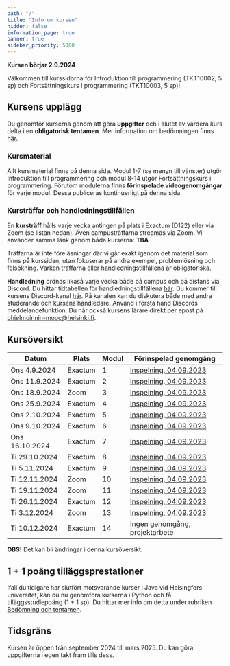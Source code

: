 ```yaml
---
path: "/"
title: "Info om kursen"
hidden: false
information_page: true
banner: true
sidebar_priority: 5000
---
```


**Kursen börjar 2.9.2024**

Välkommen till kurssidorna för Introduktion till programmering (TKT10002, 5 sp) och Fortsättningskurs i programmering (TKT10003, 5 sp)! 

## Kursens upplägg

Du genomför kurserna genom att göra **uppgifter** och i slutet av vardera kurs delta i en **obligatorisk tentamen**. Mer information om bedömningen finns [här](https://rage.github.io/ohjelmointi-24-sv/bedomningar-och-prov).

### Kursmaterial
Allt kursmaterial finns på denna sida. Modul 1-7 (se menyn till vänster) utgör Introduktion till programmering och modul 8-14 utgör Fortsättningskurs i programmering. Förutom modulerna finns **förinspelade videogenomgångar** för varje modul. Dessa publiceras kontinuerligt på denna sida. 

### Kursträffar och handledningstillfällen 
En **kursträff** hålls varje vecka antingen på plats i Exactum (D122) eller via Zoom (se listan nedan). Även campusträffarna streamas via Zoom. Vi använder samma länk genom båda kurserna: **TBA**

Träffarna är inte föreläsningar där vi går exakt igenom det material som finns på kurssidan, utan fokuserar på andra exempel, problemlösning och felsökning. Varken träffarna eller handledningstillfällena är obligatoriska. 

**Handledning** ordnas likaså varje vecka både på campus och på distans via Discord. Du hittar tidtabellen för handledningstillfällena [här](https://rage.github.io/ohjelmointi-24-sv/stod). Du kommer till kursens Discord-kanal [här](https://study.cs.helsinki.fi/discord/join/ohjelmoinnin_mooc). På kanalen kan du diskutera både med andra studerande och kursens handledare. Använd i första hand Discords meddelandefunktion. Du når också kursens lärare direkt per epost på ohjelmoinnin-mooc@helsinki.fi.

## Kursöversikt

Datum          |  Plats  | Modul | Förinspelad genomgång
---------------|---------|-------|----- 
Ons 4.9.2024   | Exactum |   1   | [Inspelning, 04.09.2023](https://youtu.be/D747XGyM3Ys)
Ons 11.9.2024  | Exactum |   2   | [Inspelning, 04.09.2023](https://youtu.be/D747XGyM3Ys)
Ons 18.9.2024  | Zoom    |   3   | [Inspelning, 04.09.2023](https://youtu.be/D747XGyM3Ys)
Ons 25.9.2024  | Exactum |   4   | [Inspelning, 04.09.2023](https://youtu.be/D747XGyM3Ys)
Ons 2.10.2024  | Exactum |   5   | [Inspelning, 04.09.2023](https://youtu.be/D747XGyM3Ys)
Ons 9.10.2024  | Exactum |   6   | [Inspelning, 04.09.2023](https://youtu.be/D747XGyM3Ys)
Ons 16.10.2024 | Exactum |   7   | [Inspelning, 04.09.2023](https://youtu.be/D747XGyM3Ys)
Ti 29.10.2024  | Exactum |   8   | [Inspelning, 04.09.2023](https://youtu.be/D747XGyM3Ys)
Ti 5.11.2024   | Exactum |   9   | [Inspelning, 04.09.2023](https://youtu.be/D747XGyM3Ys)
Ti 12.11.2024  | Zoom    |   10  | [Inspelning, 04.09.2023](https://youtu.be/D747XGyM3Ys)
Ti 19.11.2024  | Zoom    |   11  | [Inspelning, 04.09.2023](https://youtu.be/D747XGyM3Ys)
Ti 26.11.2024  | Exactum |   12  | [Inspelning, 04.09.2023](https://youtu.be/D747XGyM3Ys)
Ti 3.12.2024   | Zoom    |   13  | [Inspelning, 04.09.2023](https://youtu.be/D747XGyM3Ys)
Ti 10.12.2024  | Exactum |   14  | Ingen genomgång, projektarbete

**OBS!** Det kan bli ändringar i denna kursöversikt.

## 1 + 1 poäng tilläggsprestationer

Ifall du tidigare har slutfört motsvarande kurser i Java vid Helsingfors universitet, kan du nu genomföra kurserna i Python och få tilläggsstudiepoäng (1 + 1 sp). Du hittar mer info om detta under rubriken [Bedömning och tentamen](https://rage.github.io/ohjelmointi-24-sv/bedomningar-och-prov).

## Tidsgräns

Kursen är öppen från september 2024 till mars 2025. Du kan göra uppgifterna i egen takt fram tills dess.


